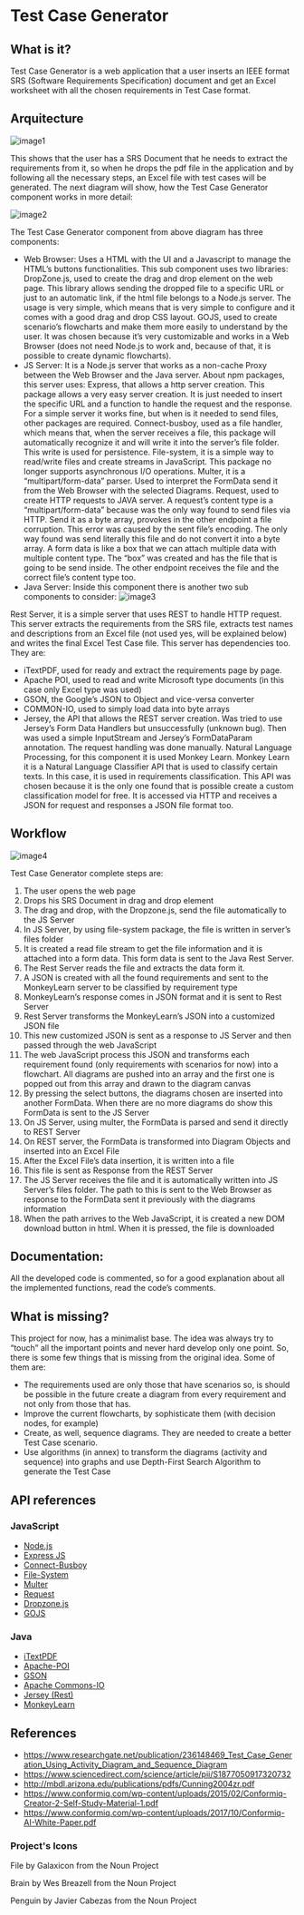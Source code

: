 # Test Case Generator
## What is it?
Test Case Generator is a web application that a user inserts an IEEE format SRS (Software Requirements Specification) document and get an Excel worksheet with all the chosen requirements in Test Case format.

## Arquitecture
![image1](https://github.com/pmdfCelfocus/TestCaseGen/blob/master/documentation/images/1.jpg?raw=true)

This shows that the user has a SRS Document that he needs to extract the requirements from it, so when he drops the pdf file in the application and by following all the necessary steps, an Excel file with test cases will be generated. The next diagram will show, how the Test Case Generator component works in more detail:

![image2](https://github.com/pmdfCelfocus/TestCaseGen/blob/master/documentation/images/2.jpg?raw=true)

The Test Case Generator component from above diagram has three components:
-	Web Browser: Uses a HTML with the UI and a Javascript to manage the HTML’s buttons functionalities. This sub component uses two libraries: DropZone.js, used to create the drag and drop element on the web page. This library allows sending the dropped file to a specific URL or just to an automatic link, if the html file belongs to a Node.js server. The usage is very simple, which means that is very simple to configure and it comes with a good drag and drop CSS layout.
GOJS, used to create scenario’s flowcharts and make them more easily to understand by the user. It was chosen because it’s very customizable and works in a Web Browser (does not need Node.js to work and, because of that, it is possible to create dynamic flowcharts).
-	JS Server: It is a Node.js server that works as a non-cache Proxy between the Web Browser and the Java server. About npm packages, this server uses: Express, that allows a http server creation. This package allows a very easy server creation. It is just needed to insert the specific URL and a function to handle the request and the response.
For a simple server it works fine, but when is it needed to send files, other packages are required. 
Connect-busboy, used as a file handler, which means that, when the server receives a file, this package will automatically recognize it and will write it into the server’s file folder. This write is used for persistence.
File-system, it is a simple way to read/write files and create streams in JavaScript. This package no longer supports asynchronous I/O operations.
Multer, it is a “multipart/form-data” parser. Used to interpret the FormData send it from the Web Browser with the selected Diagrams.
Request, used to create HTTP requests to JAVA server. A request’s content type is a “multipart/form-data” because was the only way found to send files via HTTP. Send it as a byte array, provokes in the other endpoint a file corruption. This error was caused by the sent file’s encoding. The only way found was send literally this file and do not convert it into a byte array. A form data is like a box that we can attach multiple data with multiple content type. The “box” was created and has the file that is going to be send inside. The other endpoint receives the file and the correct file’s content type too.
-	Java Server: Inside this component there is another two sub components to consider:
![image3](https://github.com/pmdfCelfocus/TestCaseGen/blob/master/documentation/images/3.jpg?raw=true)

Rest Server, it is a simple server that uses REST to handle HTTP request. This server extracts the requirements from the SRS file, extracts test names and descriptions from an Excel file (not used yes, will be explained below) and writes the final Excel Test Case file. 
This server has dependencies too. They are:
-	iTextPDF, used for ready and extract the requirements page by page.
-	Apache POI, used to read and write Microsoft type documents (in this case only Excel type was used)
-	GSON, the Google’s JSON to Object and vice-versa converter
-	COMMON-IO, used to simply load data into byte arrays
-	Jersey, the API that allows the REST server creation. Was tried to use Jersey’s Form Data Handlers but unsuccessfully (unknown bug). Then was used a simple InputStream and Jersey’s FormDataParam annotation. The request handling was done manually.
Natural Language Processing, for this component it is used Monkey Learn. Monkey Learn it is a Natural Language Classifier API that is used to classify certain texts. In this case, it is used in requirements classification. This API was chosen because it is the only one found that is possible create a custom classification model for free. It is accessed via HTTP and receives a JSON for request and responses a JSON file format too.
## Workflow
![image4](https://github.com/pmdfCelfocus/TestCaseGen/blob/master/documentation/images/4.jpg?raw=true)

Test Case Generator complete steps are:
1.	The user opens the web page
2.	Drops his SRS Document in drag and drop element
3.	The drag and drop, with the Dropzone.js, send the file automatically to the JS Server
4.	In JS Server, by using file-system package, the file is written in server’s files folder
5.	It is created a read file stream to get the file information and it is attached into a form data. This form data is sent to the Java Rest Server.
6.	The Rest Server reads the file and extracts the data form it.
7.	A JSON is created with all the found requirements and sent to the MonkeyLearn server to be classified by requirement type
8.	MonkeyLearn’s response comes in JSON format and it is sent to Rest Server
9.	Rest Server transforms the MonkeyLearn’s JSON into a customized JSON file
10.	This new customized JSON is sent as a response to JS Server and then passed through the web JavaScript
11.	The web JavaScript process this JSON and transforms each requirement found (only requirements with scenarios for now) into a flowchart. All diagrams are pushed into an array and the first one is popped out from this array and drawn to the diagram canvas
12.	By pressing the select buttons, the diagrams chosen are inserted into another FormData. When there are no more diagrams do show this FormData is sent to the JS Server
13.	On JS Server, using multer, the FormData is parsed and send it directly to REST Server
14.	On REST server, the FormData is transformed into Diagram Objects and inserted into an Excel File
15.	After the Excel File’s data insertion, it is written into a file
16.	This file is sent as Response from the REST Server
17.	The JS Server receives the file and it is automatically written into JS Server’s files folder. The path to this is sent to the Web Browser as response to the FormData sent it previously with the diagrams information
18.	When the path arrives to the Web JavaScript, it is created a new DOM download button in html. When it is pressed, the file is downloaded
## Documentation:
All the developed code is commented, so for a good explanation about all the implemented functions, read the code’s comments.
## What is missing?
This project for now, has a minimalist base. The idea was always try to “touch” all the important points and never hard develop only one point. So, there is some few things that is missing from the original idea. Some of them are:  
-	The requirements used are only those that have scenarios so, is should be possible in the future create a diagram from every requirement and not only from those that has.
-	Improve the current flowcharts, by sophisticate them (with decision nodes, for example)
-	Create, as well, sequence diagrams. They are needed to create a better Test Case scenario. 
-	Use algorithms (in annex) to transform the diagrams (activity and sequence) into graphs and use Depth-First Search Algorithm to generate the Test Case
## API references
### JavaScript
* [Node.js](https://nodejs.org/docs/latest-v9.x/api/)
* [Express JS](https://expressjs.com)
* [Connect-Busboy](https://www.npmjs.com/package/connect-busboy)
* [File-System](https://www.npmjs.com/package/file-system)
* [Multer](https://www.npmjs.com/package/multer)
* [Request](https://www.npmjs.com/package/request)
* [Dropzone.js](http://www.dropzonejs.com/#usage)
* [GOJS](https://gojs.net/latest/learn/index.html)

### Java
*	[iTextPDF](https://itextsupport.com/apidocs/itext7/latest/)
*	[Apache-POI](https://poi.apache.org/apidocs/index.html)
*	[GSON](https://github.com/google/gson/blob/master/UserGuide.md)
*	[Apache Commons-IO](https://commons.apache.org/proper/commons-io/javadocs/api-2.5/index.html)
*	[Jersey (Rest)](https://jersey.github.io/documentation/latest/index.html)
*	[MonkeyLearn](https://monkeylearn.com/api/v3/#java)

## References
*	https://www.researchgate.net/publication/236148469_Test_Case_Generation_Using_Activity_Diagram_and_Sequence_Diagram
*	https://www.sciencedirect.com/science/article/pii/S1877050917320732
*	http://mbdl.arizona.edu/publications/pdfs/Cunning2004zr.pdf
*	https://www.conformiq.com/wp-content/uploads/2015/02/Conformiq-Creator-2-Self-Study-Material-1.pdf
*	https://www.conformiq.com/wp-content/uploads/2017/10/Conformiq-AI-White-Paper.pdf

### Project's Icons
File by Galaxicon from the Noun Project

Brain by Wes Breazell from the Noun Project

Penguin by Javier Cabezas from the Noun Project


